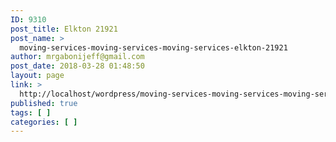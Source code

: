 ```yaml
---
ID: 9310
post_title: Elkton 21921
post_name: >
  moving-services-moving-services-moving-services-elkton-21921
author: mrgabonijeff@gmail.com
post_date: 2018-03-28 01:48:50
layout: page
link: >
  http://localhost/wordpress/moving-services-moving-services-moving-services-elkton-21921/
published: true
tags: [ ]
categories: [ ]
---
```


